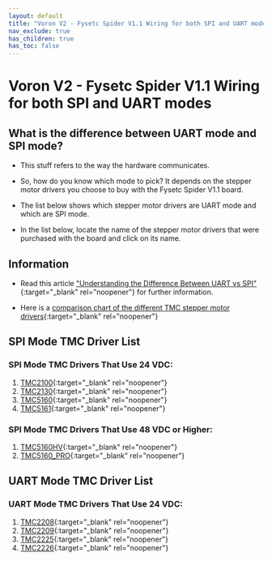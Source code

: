 ```yaml
---
layout: default
title: "Voron V2 - Fysetc Spider V1.1 Wiring for both SPI and UART modes"
nav_exclude: true
has_children: true
has_toc: false
---
```


# Voron V2 - Fysetc Spider V1.1 Wiring for both SPI and UART modes

## What is the difference between UART mode and SPI mode?

* This stuff refers to the way the hardware communicates.

* So, how do you know which mode to pick? It depends on the stepper motor drivers you choose to buy with the Fysetc Spider V1.1 board.

* The list below shows which stepper motor drivers are UART mode and which are SPI mode.

* In the list below, locate the name of the stepper motor drivers that were purchased with the board and click on its name.

## Information

* Read this article ["Understanding the Difference Between UART vs SPI" ](./images/What_is_the_Difference_Between_SPI_vs_UART.pdf#toolbar=1&page=1){:target="_blank" rel="noopener"} for further information.

* Here is a [comparison chart of the different TMC stepper motor drivers](https://learn.watterott.com/silentstepstick/comparison/){:target="_blank" rel="noopener"}


## SPI Mode TMC Driver List

### SPI Mode TMC Drivers That Use 24 VDC:

1.  [TMC2100](./v2_spiderv10_spi_wiring#voron-v2---fysetc-spider-v11-tmc2100-tmc2130-tmc5160-tmc5161-tmc5160hv-tmc5160pro-wiring){:target="_blank" rel="noopener"}
2.  [TMC2130](./v2_spiderv10_spi_wiring#voron-v2---fysetc-spider-v11-tmc2100-tmc2130-tmc5160-tmc5161-tmc5160hv-tmc5160pro-wiring){:target="_blank" rel="noopener"}
3.  [TMC5160](./v2_spiderv10_spi_wiring#voron-v2---fysetc-spider-v11-tmc2100-tmc2130-tmc5160-tmc5161-tmc5160hv-tmc5160pro-wiring){:target="_blank" rel="noopener"}
4.  [TMC5161](./v2_spiderv10_spi_wiring#voron-v2---fysetc-spider-v11-tmc2100-tmc2130-tmc5160-tmc5161-tmc5160hv-tmc5160pro-wiring){:target="_blank" rel="noopener"}

### SPI Mode TMC Drivers That Use 48 VDC or Higher:

1. [TMC5160HV](./v2_spiderv10_spi_wiring#voron-v2---fysetc-spider-v11-tmc2100-tmc2130-tmc5160-tmc5161-tmc5160hv-tmc5160pro-wiring){:target="_blank" rel="noopener"}
2. [TMC5160_PRO](./v2_spiderv10_spi_wiring#voron-v2---fysetc-spider-v11-tmc2100-tmc2130-tmc5160-tmc5161-tmc5160hv-tmc5160pro-wiring){:target="_blank" rel="noopener"}


## UART Mode TMC Driver List

### UART Mode TMC Drivers That Use 24 VDC:

1.  [TMC2208](../../../build/electrical/v2_spiderv10_uart_wiring#voron-v2---fysetc-spider-v11-tmc2208-tmc2209-tmc2225-tmc2226-wiring){:target="_blank" rel="noopener"}
2.  [TMC2209](../../../build/electrical/v2_spiderv10_uart_wiring#voron-v2---fysetc-spider-v11-tmc2208-tmc2209-tmc2225-tmc2226-wiring){:target="_blank" rel="noopener"}
3.  [TMC2225](../../../build/electrical/v2_spiderv10_uart_wiring#voron-v2---fysetc-spider-v11-tmc2208-tmc2209-tmc2225-tmc2226-wiring){:target="_blank" rel="noopener"}
4.  [TMC2226](../../../build/electrical/v2_spiderv10_uart_wiring#voron-v2---fysetc-spider-v11-tmc2208-tmc2209-tmc2225-tmc2226-wiring){:target="_blank" rel="noopener"}